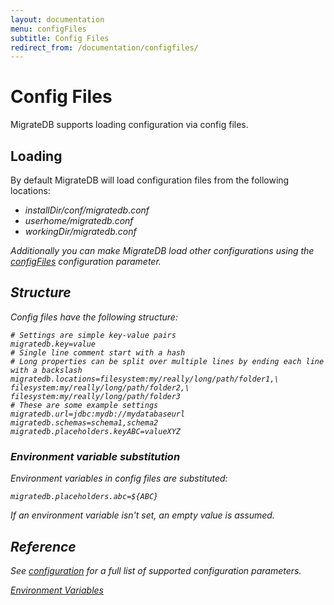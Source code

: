 ```yaml
---
layout: documentation
menu: configFiles
subtitle: Config Files
redirect_from: /documentation/configfiles/
---
```


# Config Files

MigrateDB supports loading configuration via config files.

## Loading

By default MigrateDB will load configuration files from the following locations:

- <i>installDir<i>/conf/migratedb.conf
- <i>userhome<i>/migratedb.conf
- <i>workingDir<i>/migratedb.conf

Additionally you can make MigrateDB load other configurations using
the [configFiles](/documentation/configuration/parameters/configFiles) configuration parameter.

## Structure

Config files have the following structure:

```properties
# Settings are simple key-value pairs
migratedb.key=value
# Single line comment start with a hash
# Long properties can be split over multiple lines by ending each line with a backslash
migratedb.locations=filesystem:my/really/long/path/folder1,\
filesystem:my/really/long/path/folder2,\
filesystem:my/really/long/path/folder3
# These are some example settings
migratedb.url=jdbc:mydb://mydatabaseurl
migratedb.schemas=schema1,schema2
migratedb.placeholders.keyABC=valueXYZ
```

### Environment variable substitution

Environment variables in config files are substituted:

```properties
migratedb.placeholders.abc=${ABC}
```

If an environment variable isn't set, an empty value is assumed.

## Reference

See [configuration](/documentation/configuration/parameters) for a full list of supported configuration parameters.

<p class="next-steps">
  <a class="btn btn-primary" href="/documentation/configuration/envvars">Environment Variables <i class="fa fa-arrow-right"></i></a>
</p>
